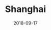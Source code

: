 ---
title: Shanghai
date: 2018-09-17
countries:
  - China
resources:
  - src: DSCF9487.jpg
    params: 
      weight: 0
  - src: DSCF9629.jpg
    params: 
      weight: 1
  - src: DSCF9630.jpg
    params: 
      weight: 2
  - src: DSCF9642.jpg
    params: 
      weight: 3
  - src: feature.jpg
    params: 
      weight: 4
  - src: DSCF9537.jpg
    params: 
      weight: 5
  - src: DSCF9553.jpg
    params:
      weight: 6
  - src: DSCF9576.jpg
    params: 
      weight: 7
  - src: DSCF9590.jpg
    params: 
      weight: 8
  - src: DSCF9607.jpg
    params: 
      weight: 9
  - src: DSCF9706.jpg
    params: 
      weight: 10
---